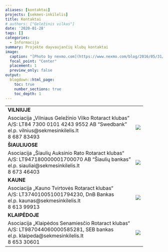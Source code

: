 ```yaml
---
aliases: [kontaktai]
projects: [sekmes-inkilelis]
title: Kontaktai
# authors: ["Geležinis vilkas"]
date: '2020-01-28'
tags: []
categories:
  - Informacija
summary: Projekte dayvaujančių klubų kontaktai
image:
  caption: "[Photo by nexmo.com](https://www.nexmo.com/blog/2016/05/31/building-sms-google-sheets-application-aws-lambda-dr)"
  focal_point: "Center"
  placement: 1
  preview_only: false
output:
  blogdown::html_page:
    toc: true
    number_sections: true
    toc_depth: 1
---
```


<table>
<tbody>
  <tr>
    <td colspan="3"><b>VILNIUJE</b></td>
  </tr>
  <tr>
    <td>Asociacija „Vilniaus Geležinio Vilko Rotaract klubas” <br />
A/S: LT84 7300 0101 4243 9552 AB “Swedbank” <br />
el.p. vilnius@sekmesinkilelis.lt <br />
8 687 83493</td>
    <td rowspan="1"><img src="logo-be-fono-205x300.png"></td>
  </tr>
  <tr>
    <td colspan="3"><b>ŠIAULIUOSE</b></td>
  </tr>
  <tr>
    <td>Asociacija „Šiaulių Auksinio Rato Rotaract klubas“<br />
A/S: LT947180000001700070 AB “Šiaulių bankas”<br />
el.p. siauliai@sekmesinkilelis.lt <br />
 8 673 46403</td>
    <td rowspan="1"><img src="Siauliu-RAC-logo-1-217x300.png"></td>
  </tr>
  <tr>
    <td colspan="3"><b>KAUNE</b></td>
  </tr>
  <tr>
    <td>Asociacija „Kauno Tvirtovės Rotaract klubas“ <br />
A/S: LT374010051001794230, DnB Bankas <br />
el.p. kaunas@sekmesinkilelis.lt <br />
 8 613 99913</td>
    <td rowspan="1"><img src="kauno-tvirtove.png"></td>
  </tr>
  <tr>
    <td colspan="3"><b>KLAIPĖDOJE</b></td>
  </tr>
  <tr>
    <td>Asociacija „Klaipėdos Senamiesčio Rotaract klubas“ <br />
A/S: LT987044060000585281, SEB bankas <br /> 
el.p. klaipeda@sekmesinkilelis.lt <br />
 8 653 30601</td>
    <td rowspan="1"><img src="Klaipedos-senamiescio-RAC-logo-276x300.png"></td>
  </tr>
</tbody>
</table> 
